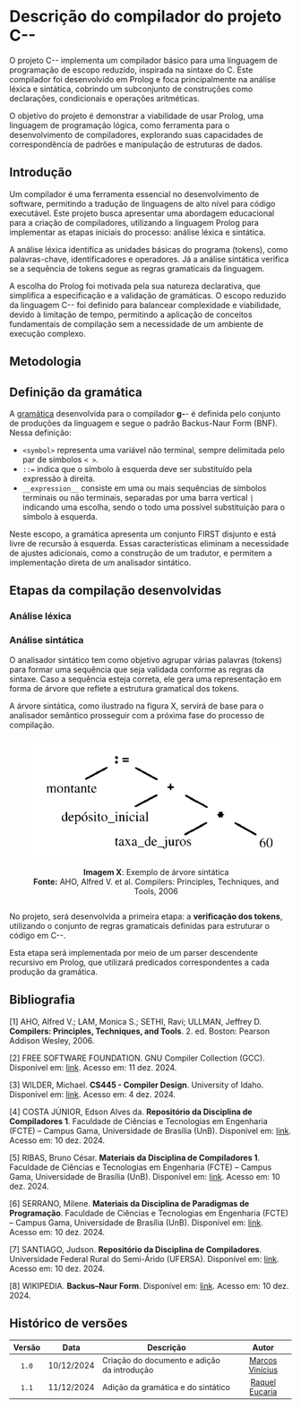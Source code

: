 # Descrição do compilador do projeto C--

O projeto C-- implementa um compilador básico para uma linguagem de programação de escopo reduzido, inspirada na sintaxe do C. Este compilador foi desenvolvido em Prolog e foca principalmente na análise léxica e sintática, cobrindo um subconjunto de construções como declarações, condicionais e operações aritméticas.

O objetivo do projeto é demonstrar a viabilidade de usar Prolog, uma linguagem de programação lógica, como ferramenta para o desenvolvimento de compiladores, explorando suas capacidades de correspondência de padrões e manipulação de estruturas de dados.

## Introdução

Um compilador é uma ferramenta essencial no desenvolvimento de software, permitindo a tradução de linguagens de alto nível para código executável. Este projeto busca apresentar uma abordagem educacional para a criação de compiladores, utilizando a linguagem Prolog para implementar as etapas iniciais do processo: análise léxica e sintática.

A análise léxica identifica as unidades básicas do programa (tokens), como palavras-chave, identificadores e operadores. Já a análise sintática verifica se a sequência de tokens segue as regras gramaticais da linguagem.

A escolha do Prolog foi motivada pela sua natureza declarativa, que simplifica a especificação e a validação de gramáticas. O escopo reduzido da linguagem C-- foi definido para balancear complexidade e viabilidade, devido à limitação de tempo, permitindo a aplicação de conceitos fundamentais de compilação sem a necessidade de um ambiente de execução complexo.

## Metodologia

## Definição da gramática
A [gramática](../grammarc--) desenvolvida para o compilador **g-**- é definida pelo conjunto de produções da linguagem e segue o padrão Backus-Naur Form (BNF). Nessa definição:
- `<symbol>` representa uma variável não terminal, sempre delimitada pelo par de símbolos `< >`.
- `::=` indica que o símbolo à esquerda deve ser substituído pela expressão à direita.
- `__expression__` consiste em uma ou mais sequências de símbolos terminais ou não terminais, separadas por uma barra vertical `|` indicando uma escolha, sendo o todo uma possível substituição para o símbolo à esquerda.

Neste escopo, a gramática apresenta um conjunto FIRST disjunto e está livre de recursão à esquerda. Essas características eliminam a necessidade de ajustes adicionais, como a construção de um tradutor, e permitem a implementação direta de um analisador sintático.

## Etapas da compilação desenvolvidas

### Análise léxica

### Análise sintática
O analisador sintático tem como objetivo agrupar várias palavras (tokens) para formar uma sequência que seja validada conforme as regras da sintaxe. Caso a sequência esteja correta, ele gera uma representação em forma de árvore que reflete a estrutura gramatical dos tokens. 

A árvore sintática, como ilustrado na figura X, servirá de base para o analisador semântico prosseguir com a próxima fase do processo de compilação.

<div align="center">
  <figure style="display: inline-block; margin-right: 20px;">
    <img src="./img/arvore_sintatica.png" />
   <figcaption><br><strong>Imagem X</strong>: Exemplo de árvore sintática <br> <strong>Fonte:</strong> AHO, Alfred V. et al. Compilers: Principles, Techniques, and Tools, 2006</figcaption>
  </figure>
</div>

No projeto, será desenvolvida a primeira etapa: a **verificação dos tokens**, utilizando o conjunto de regras gramaticais definidas para estruturar o código em C--.

Esta etapa será implementada por meio de um parser descendente recursivo em Prolog, que utilizará predicados correspondentes a cada produção da gramática.


## Bibliografia

[1] AHO, Alfred V.; LAM, Monica S.; SETHI, Ravi; ULLMAN, Jeffrey D. **Compilers: Principles, Techniques, and Tools**. 2. ed. Boston: Pearson Addison Wesley, 2006.  

[2] FREE SOFTWARE FOUNDATION. GNU Compiler Collection (GCC). Disponível em: [link](https://gcc.gnu.org/onlinedocs/). Acesso em: 11 dez. 2024.

[3] WILDER, Michael. **CS445 - Compiler Design**. University of Idaho. Disponível em: [link](http://www2.cs.uidaho.edu/~mdwilder/cs445/). Acesso em: 4 dez. 2024.

[4] COSTA JÚNIOR, Edson Alves da. **Repositório da Disciplina de Compiladores 1**. Faculdade de Ciências e Tecnologias em Engenharia (FCTE) – Campus Gama, Universidade de Brasília (UnB). Disponível em: [link](https://github.com/edsomjr/Compiladores). Acesso em: 10 dez. 2024.  

[5] RIBAS, Bruno César. **Materiais da Disciplina de Compiladores 1**. Faculdade de Ciências e Tecnologias em Engenharia (FCTE) – Campus Gama, Universidade de Brasília (UnB). Disponível em: [link](link). Acesso em: 10 dez. 2024.  

[6] SERRANO, Milene. **Materiais da Disciplina de Paradigmas de Programação**. Faculdade de Ciências e Tecnologias em Engenharia (FCTE) – Campus Gama, Universidade de Brasília (UnB). Disponível em: [link](https://aprender3.unb.br/). Acesso em: 10 dez. 2024.  

[7] SANTIAGO, Judson. **Repositório da Disciplina de Compiladores**. Universidade Federal Rural do Semi-Árido (UFERSA). Disponível em: [link](https://github.com/JudsonSS/Compiladores). Acesso em: 10 dez. 2024.  

[8] WIKIPEDIA. **Backus–Naur Form**. Disponível em: [link](https://en.wikipedia.org/wiki/Backus%E2%80%93Naur_form). Acesso em: 10 dez. 2024.  


## Histórico de versões

| Versão | Data       | Descrição                                                                      |                                                 Autor                                                 |
| :----: | ---------- | ------------------------------------------------------------------------------ | :---------------------------------------------------------------------------------------------------: |
| `1.0`  | 10/12/2024 | Criação do documento e adição da introdução                                          | [Marcos Vinícius](https://github.com/Marcos574)  |
| `1.1`  | 11/12/2024 | Adição da gramática e do sintático                                          | [Raquel Eucaria](https://github.com/raqueleucaria)  |

